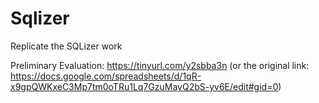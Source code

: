 # Sqlizer

Replicate the SQLizer work

Preliminary Evaluation: https://tinyurl.com/y2sbba3n
(or the original link: https://docs.google.com/spreadsheets/d/1qR-x9gpQWKxeC3Mp7tm0oTRu1Lq7GzuMayQ2bS-yv6E/edit#gid=0)
